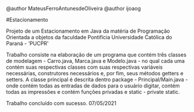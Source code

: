 @author MateusFerroAntunesdeOliveira
@author ijoaog

#Estacionamento

Projeto de um Estacionamento em Java da matéria de Programação Orientada a objetos da faculdade Pontifícia Universidade Católica do Paraná - 'PUCPR'

Trabalho consiste na elaboração de um programa que contém três classes de modelagem - Carro.java, Marca.java e Modelo.java - no qual cada uma contém suas respectivas classes com suas respectivas variáveis necessárias, construtores necessários e, por fim, seus métodos getters e setters. A classe principal é descrita dentro package - Principal/Main.java - onde contém todas as entradas de dados para o usuário digitar, contém todas as impressões e contém funções privadas e static - private static.

Trabalho concluído com sucesso.
07/05/2021